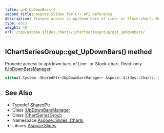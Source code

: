 ```yaml
---
title: get_UpDownBars()
second_title: Aspose.Slides for C++ API Reference
description: Provede access to up/down bars of Line- or Stock-chart. Read-only IUpDownBarsManager.
type: docs
weight: 40
url: /cpp/aspose.slides.charts/ichartseriesgroup/get_updownbars/
---
```

## IChartSeriesGroup::get_UpDownBars() method


Provede access to up/down bars of Line- or Stock-chart. Read-only [IUpDownBarsManager](../../iupdownbarsmanager/).

```cpp
virtual System::SharedPtr<IUpDownBarsManager> Aspose::Slides::Charts::IChartSeriesGroup::get_UpDownBars()=0
```

## See Also

* Typedef [SharedPtr](../../system/sharedptr/)
* Class [IUpDownBarsManager](../iupdownbarsmanager/)
* Class [IChartSeriesGroup](./)
* Namespace [Aspose::Slides::Charts](../)
* Library [Aspose.Slides](../../)